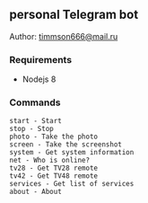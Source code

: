 ## personal Telegram bot 

Author: [timmson666@mail.ru](mailto:timmson666@mail.ru)

### Requirements

 * Nodejs 8
 
### Commands
```
start - Start
stop - Stop
photo - Take the photo
screen - Take the screenshot
system - Get system information
net - Who is online?
tv28 - Get TV28 remote
tv42 - Get TV48 remote
services - Get list of services
about - About
```